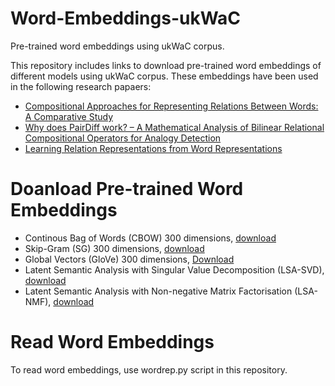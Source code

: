 # Word-Embeddings-ukWaC
Pre-trained word embeddings using ukWaC corpus.

This repository includes links to download pre-trained word embeddings of different models using ukWaC corpus. 
These embeddings have been used in the following research papaers:

   - [Compositional Approaches for Representing Relations Between Words: A Comparative Study](https://www.sciencedirect.com/science/article/abs/pii/S095070511730388X)
   - [Why does PairDiff work? – A Mathematical Analysis of Bilinear Relational Compositional Operators for Analogy Detection](https://cgi.csc.liv.ac.uk/~huda/papers/Published_version_WhyPairDiffWorks.pdf)
   - [Learning Relation Representations from Word Representations](https://openreview.net/forum?id=r1e3WW5aTX)

# Doanload Pre-trained Word Embeddings
   - Continous Bag of Words (CBOW) 300 dimensions, [download](https://cgi.csc.liv.ac.uk/~huda/word_embeddings_ukWaC/cbow/cbow_300.zip)
   - Skip-Gram (SG) 300 dimensions, [download](https://cgi.csc.liv.ac.uk/~huda/word_embeddings_ukWaC/skip_gram/sg_300.zip)
   - Global Vectors (GloVe) 300 dimensions, [Download](https://cgi.csc.liv.ac.uk/~huda/word_embeddings_ukWaC/GloVe/glove_300.zip)
   - Latent Semantic Analysis with Singular Value Decomposition (LSA-SVD), [download](https://cgi.csc.liv.ac.uk/~huda/word_embeddings_ukWaC/SVD/SVD_300.zip)
   - Latent Semantic Analysis with Non-negative Matrix Factorisation (LSA-NMF), [download](https://cgi.csc.liv.ac.uk/~huda/word_embeddings_ukWaC/NMF/NMF_300.zip)
 
# Read Word Embeddings
To read word embeddings, use wordrep.py script in this repository. 
    



